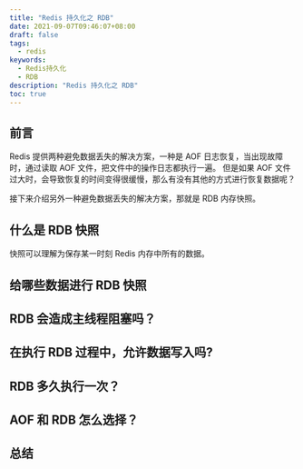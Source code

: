```yaml
---
title: "Redis 持久化之 RDB"
date: 2021-09-07T09:46:07+08:00
draft: false
tags: 
  - redis
keywords: 
  - Redis持久化
  - RDB
description: "Redis 持久化之 RDB"
toc: true
---
```


## 前言
Redis 提供两种避免数据丢失的解决方案，一种是 AOF 日志恢复，当出现故障时，通过读取 AOF 文件，把文件中的操作日志都执行一遍。
但是如果 AOF 文件过大时，会导致恢复的时间变得很缓慢，那么有没有其他的方式进行恢复数据呢？

接下来介绍另外一种避免数据丢失的解决方案，那就是 RDB 内存快照。 
## 什么是 RDB 快照
快照可以理解为保存某一时刻 Redis 内存中所有的数据。
## 给哪些数据进行 RDB 快照

## RDB 会造成主线程阻塞吗？

## 在执行 RDB 过程中，允许数据写入吗?

## RDB 多久执行一次？

## AOF 和 RDB 怎么选择？

## 总结